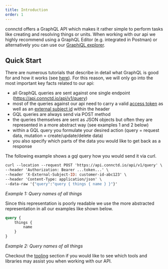 ```yaml
---
title: Introduction
order: 1
---
```


connctd offers a GraphQL API which makes it rather simple to perform tasks like creating and resolving things or units.
When working with our api we highly recommend using a GraphQL Editor (e.g. integrated in Postman) or alternatively you can use
our [GraphiQL explorer](/graphql/explorer).

## Quick Start

There are numerous tutorials that describe in detail what GraphQL is good for and how it works (see [here](https://graphql.org/learn/)). For this
reason, we will only go into the most important key facts related to our api:
* all GraphQL queries are sent against one single endpoint (https://api.connctd.io/api/v1/query)
* most of the queries against our api need to carry a valid [access token](general/oauth2/#client-credentials-flow) as well as an [external subject id](/glossary/subjects) within the header
* GQL queries are always send via POST method
* the queries themselves are sent as JSON objects but often they are represented in a more abstract way (see examples 1 and 2 below)
* within a GQL query you formulate your desired action (query = request data, mutation = create/update/delete data)
* you also specify which parts of the data you would like to get back as a response

The following example shows a gql query how you would send it via curl.

```graphql
curl --location --request POST 'https://api.connctd.io/api/v1/query' \
--header 'Authorization: Bearer ...token...' \
--header 'X-External-Subject-ID: customer-id-abc123' \
--header 'Content-Type: application/json' \
--data-raw '{"query":"query { things { name } }"}'
```
*Example 1: Query names of all things*

Since this representation is poorly readable we use the more abstracted representation in all our examples like shown below.

```graphql
query {
    things {
        name  
    }
}
```
*Example 2: Query names of all things*

Checkout the [tooling](/graphql/tools) section if you would like to see which tools and libraries may assist you when working with our API.
